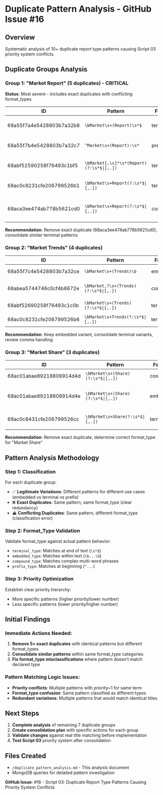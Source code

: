 # Duplicate Pattern Analysis - GitHub Issue #16

## Overview
Systematic analysis of 10+ duplicate report type patterns causing Script 03 priority system conflicts.

## Duplicate Groups Analysis

### Group 1: "Market Report" (5 duplicates) - CRITICAL
**Status**: Most severe - includes exact duplicates with conflicting format_types

| ID | Pattern | Format_Type | Priority | Active | Notes |
|----|---------|-------------|----------|--------|--------|
| 68a55f7a4e5428803b7a32b8 | `\bMarket\s+(Report)\s*$` | terminal_type | 1 | ✅ | Original terminal pattern |
| 68a55f7b4e5428803b7a32c7 | `^Market\s+(Report):\s*` | prefix_type | 5 | ✅ | Legitimate prefix variant |
| 68abf52590258f76493c1bf5 | `\bMarket[,\s]*\s*(Report)(?:\s*$\|[,.])` | terminal_type | 1 | ✅ | Enhanced punctuation handling |
| 68ac0c8231cfe206799526b1 | `\bMarket\s+Report(?:\s*$\|[,.])` | terminal_type | 1 | ✅ | Standard terminal pattern |
| 68aca3ee474ab778b5621cd0 | `\bMarket\s+Report(?:\s*$\|[,.])` | compound_type | 1 | ✅ | **EXACT DUPLICATE** - Wrong format_type |

**Recommendation**: Remove exact duplicate (68aca3ee474ab778b5621cd0), consolidate similar terminal patterns

### Group 2: "Market Trends" (4 duplicates)

| ID | Pattern | Format_Type | Priority | Active | Analysis |
|----|---------|-------------|----------|--------|----------|
| 68a55f7c4e5428803b7a32ce | `\bMarket\s+(Trends)\b` | embedded_type | 6 | ✅ | Embedded in text |
| 68abea5744746c0cf4b6672e | `\bMarket,?\s+(Trends)(?:\s*$\|[,.])` | compound_type | 3 | ✅ | With comma handling |
| 68abf52690258f76493c1c0b | `\bMarket\s+(Trends)(?:\s*$\|[,.])` | terminal_type | 3 | ✅ | Terminal position |
| 68ac0c8231cfe206799526b6 | `\bMarket\s+Trends(?:\s*$\|[,.])` | terminal_type | 1 | ✅ | Similar to above |

**Recommendation**: Keep embedded variant, consolidate terminal variants, review comma handling

### Group 3: "Market Share" (3 duplicates)

| ID | Pattern | Format_Type | Priority | Active | Analysis |
|----|---------|-------------|----------|--------|----------|
| 68ac01abae89218809914d4d | `\bMarket\s+(Share)(?:\s*$\|[,.])` | compound_type | 2 | ✅ | Compound classification |
| 68ac01abae89218809914d4e | `\bMarket\s+(Share)(?:\s*$\|[,.])` | embedded_type | 2 | ✅ | **EXACT DUPLICATE** - Different format_type |
| 68ac0c8431cfe206799526cc | `\bMarket\s+Share(?:\s*$\|[,.])` | terminal_type | 1 | ✅ | Without capture groups |

**Recommendation**: Remove exact duplicate, determine correct format_type for "Market Share"

## Pattern Analysis Methodology

### Step 1: Classification
For each duplicate group:
- ✅ **Legitimate Variations**: Different patterns for different use cases (embedded vs terminal vs prefix)
- ❌ **Exact Duplicates**: Same pattern, same format_type (clear redundancy)  
- ⚠️ **Conflicting Duplicates**: Same pattern, different format_type (classification error)

### Step 2: Format_Type Validation
Validate format_type against actual pattern behavior:
- `terminal_type`: Matches at end of text (`\s*$`)
- `embedded_type`: Matches within text (`\b...\b`)
- `compound_type`: Matches complex multi-word phrases
- `prefix_type`: Matches at beginning (`^...`)

### Step 3: Priority Optimization  
Establish clear priority hierarchy:
- More specific patterns (higher priority/lower number)
- Less specific patterns (lower priority/higher number)

## Initial Findings

### Immediate Actions Needed:
1. **Remove 5+ exact duplicates** with identical patterns but different format_types
2. **Consolidate similar patterns** within same format_type categories
3. **Fix format_type misclassifications** where pattern doesn't match declared type

### Pattern Matching Logic Issues:
- **Priority conflicts**: Multiple patterns with priority=1 for same term
- **Format_type confusion**: Same pattern classified as different types
- **Redundant variations**: Multiple patterns that would match identical titles

## Next Steps

1. **Complete analysis** of remaining 7 duplicate groups
2. **Create consolidation plan** with specific actions for each group  
3. **Validate changes** against real title matching before implementation
4. **Test Script 03** priority system after consolidation

## Files Created
- `/duplicate_pattern_analysis.md` - This analysis document
- MongoDB queries for detailed pattern investigation

**GitHub Issue**: #16 - Script 03: Duplicate Report Type Patterns Causing Priority System Conflicts